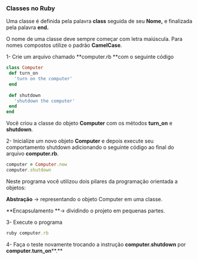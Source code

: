 ### **Classes no Ruby**

Uma classe é definida pela palavra **class** seguida de seu **Nome,** e finalizada pela palavra **end.**

O nome de uma classe deve sempre começar com letra maiúscula. Para nomes compostos utilize o padrão **CamelCase**.

1- Crie um arquivo chamado **computer.rb **com o seguinte código

```ruby
class Computer
 def turn_on
   'turn on the computer'
 end
 
 def shutdown
   'shutdown the computer'
 end
end
```

Você criou a classe do objeto **Computer** com os métodos **turn_on** e **shutdown**.

2- Inicialize um novo objeto **Computer** e depois execute seu comportamento shutdown adicionando o seguinte código ao final do arquivo **computer.rb**.

```ruby
computer = Computer.new
computer.shutdown
```

Neste programa você utilizou dois pilares da programação orientada a objetos:

**Abstração** -> representando o objeto Computer em uma classe.

**Encapsulamento **-> dividindo o projeto em pequenas partes.

3- Execute o programa

```ruby
ruby computer.rb
```

4- Faça o teste novamente trocando a instrução **computer.shutdown** por **computer.turn_on****.**